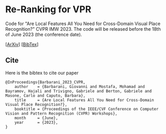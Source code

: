 # Re-Ranking for VPR

Code for "Are Local Features All You Need for Cross-Domain Visual Place Recognition?" CVPR IMW 2023. 
The code will be released before the 18th of June 2023 (the conference date).

[[ArXiv](https://arxiv.org/abs/2304.05887)] [[BibTex](https://github.com/gbarbarani/re-ranking-for-VPR#cite)]

## Cite
Here is the bibtex to cite our paper
```
@InProceedings{Barbarani_2023_CVPR,
    author    = {Barbarani, Giovanni and Mostafa, Mohamad and Bayramov, Hajali and Trivigno, Gabriele and Berton, Gabriele and Masone, Carlo and Caputo, Barbara},
    title     = {Are Local Features All You Need for Cross-Domain Visual Place Recognition?},
    booktitle = {Proceedings of the IEEE/CVF Conference on Computer Vision and Pattern Recognition (CVPR) Workshops},
    month     = {June},
    year      = {2023},
}
```
